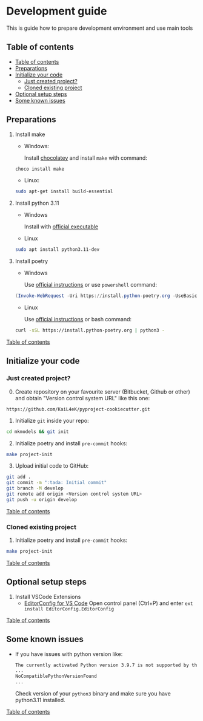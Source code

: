 # Development guide

This is guide how to prepare development environment and use main tools

## Table of contents

- [Table of contents](#table-of-contents)
- [Preparations](#preparations)
- [Initialize your code](#initialize-your-code)
  - [Just created project?](#just-created-project)
  - [Cloned existing project](#cloned-existing-project)
- [Optional setup steps](#optional-setup-steps)
- [Some known issues](#some-known-issues)

## Preparations

1. Install make
    - Windows:

        Install [chocolatey](https://chocolatey.org/install) and install `make` with command:

    ```powershell
    choco install make
    ```

    - Linux:

    ```bash
    sudo apt-get install build-essential
    ```

1. Install python 3.11
    - Windows

        Install with [official executable](https://www.python.org/downloads/)

    - Linux

    ```bash
    sudo apt install python3.11-dev
    ```

1. Install poetry

   - Windows

        Use [official instructions](https://python-poetry.org/docs/#windows-powershell-install-instructions) or use `powershell` command:

    ```powershell
    (Invoke-WebRequest -Uri https://install.python-poetry.org -UseBasicParsing).Content | py -
    ```

   - Linux

        Use [official instructions](https://python-poetry.org/docs/#installing-with-the-official-installer) or bash command:

    ```bash
    curl -sSL https://install.python-poetry.org | python3 -
    ```

[Table of contents](#table-of-contents)

## Initialize your code

### Just created project?

0. Create repository on your favourite server (Bitbucket, Github or other) and obtain "Version control system URL" like this one:

```url
https://github.com/KaiL4eK/pyproject-cookiecutter.git
```

1. Initialize `git` inside your repo:

```bash
cd mkmodels && git init
```

2. Initialize poetry and install `pre-commit` hooks:

```bash
make project-init
```

3. Upload initial code to GitHub:

```bash
git add .
git commit -m ":tada: Initial commit"
git branch -M develop
git remote add origin <Version control system URL>
git push -u origin develop
```

[Table of contents](#table-of-contents)

### Cloned existing project

1. Initialize poetry and install `pre-commit` hooks:

```bash
make project-init
```

[Table of contents](#table-of-contents)

## Optional setup steps

1. Install VSCode Extensions
   - [EditorConfig for VS Code](https://marketplace.visualstudio.com/items?itemName=EditorConfig.EditorConfig)
      Open control panel (Ctrl+P) and enter `ext install EditorConfig.EditorConfig`



[Table of contents](#table-of-contents)

## Some known issues

- If you have issues with python version like:

    ```bash
    The currently activated Python version 3.9.7 is not supported by the project (~3.11.0)
    ...
    NoCompatiblePythonVersionFound
    ...
    ```

    Check version of your `python3` binary and make sure you have python3.11 installed.

[Table of contents](#table-of-contents)
